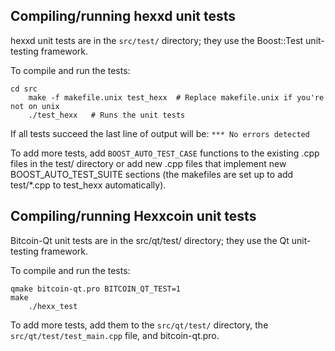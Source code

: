 Compiling/running hexxd unit tests
------------------------------------

hexxd unit tests are in the `src/test/` directory; they
use the Boost::Test unit-testing framework.

To compile and run the tests:

	cd src
        make -f makefile.unix test_hexx  # Replace makefile.unix if you're not on unix
        ./test_hexx   # Runs the unit tests

If all tests succeed the last line of output will be:
`*** No errors detected`

To add more tests, add `BOOST_AUTO_TEST_CASE` functions to the existing
.cpp files in the test/ directory or add new .cpp files that
implement new BOOST_AUTO_TEST_SUITE sections (the makefiles are
set up to add test/*.cpp to test_hexx automatically).


Compiling/running Hexxcoin unit tests
---------------------------------------

Bitcoin-Qt unit tests are in the src/qt/test/ directory; they
use the Qt unit-testing framework.

To compile and run the tests:

	qmake bitcoin-qt.pro BITCOIN_QT_TEST=1
	make
        ./hexx_test

To add more tests, add them to the `src/qt/test/` directory,
the `src/qt/test/test_main.cpp` file, and bitcoin-qt.pro.
